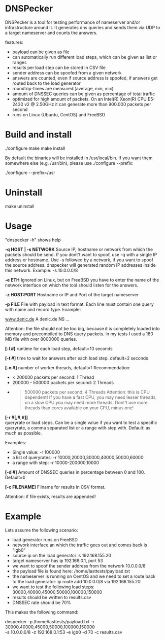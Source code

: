 # DNSPecker
DNSPecker is a tool for testing performance of nameserver and/or infrastructure around it.
It generates dns queries and sends them via UDP to a target nameserver and counts the answers.

features:
  - payload can be given as file
  - can automatically run different load steps, which can be given as list or ranges
  - results per load step can be stored in CSV file
  - sender address can be spoofed from a given network
  - answers are counted, even if source address is spoofed, if answers get routed back
    to the load generator
  - roundtrip-times are measured (average, min, mix)
  - amount of DNSSEC queries can be given as percentage of total traffic
  - optimized for high amount of packets. On an Intel(R) Xeon(R) CPU E5-2430 v2 @ 2.50GHz
    it can generate more than 900.000 packets per second
  - runs on Linux (Ubuntu, CentOS) and FreeBSD


# Build and install
./configure
make
make install

By default the binaries will be installed in /usr/local/bin. If you want them
somewhere else (e.g. /usr/bin), please use ./configure --prefix:

./configure --prefix=/usr

# Uninstall
make uninstall

# Usage

"dnspecker -h" shows help

**-q HOST | -s NETWORK**
Source IP, hostname or network from which the packets should be send. If you dont't want to spoof,
use -q with a single IP address or hostname. Use -s followed by a network, if you want to spoof
the source address. dnspecker will generated random IP addresses inside this network.
Example: -s 10.0.0.0/8

**-e ETH**
Ignored on Linux, but on FreeBSD you have to enter the name of the network interface on which the
tool should listen for the answers.

**-z HOST:PORT**
Hostname or IP and Port of the target nameserver

**-p FILE**
File with payload in text format. Each line must contain one query with name and record type.
Example:

www.denic.de A
denic.de NS
...

Attention: the file should not be too big, because it is completely loaded into memory and
precompiled to DNS query packets. In my tests I used a 180 MB file with over 8000000 queries.

**[-l #]**
runtime for each load step, default=10 seconds

**[-t #]**
time to wait for answers after each load step. default=2 seconds

**[-n #]**
number of worker threads, default=1
Recommendation:
  - < 200000 packets per second: 1 Thread
  - 200000 - 500000 packets per second: 2 Threads
  - > 500000 packets per second: 4 Threads
Attention: this is CPU dependent! If you have a fast CPU, you may need lesser threads,
on a slow CPU you may need more threads. Dont't use more threads than cores available on your CPU,
minus one!

**[-r #[,#,#]]**	
queryrate or load steps. Can be a single value if you want to test a specific queryrate, a comma
separated list or a range with step with. Default: as much as possible.

Examples:
  - Single value: -r 100000
  - a list of queryrates: -r 10000,20000,30000,40000,50000,60000
  - a range with step: -r 10000-200000,10000

**[-d #]**
Amount of DNSSEC queries in percentage between 0 and 100. Default=0

**[-c FILENAME]**
Filname for results in CSV format.

Attention: if file exists, results are appended!


# Example

Lets assume the following scenario:

- load generator runs on FreeBSD
- network interface an which the traffic goes out and comes back is "igb0"
- source ip on the load generator is 192.168.155.20
- target nameserver has ip 192.168.0.1, port 53
- we want to spoof the sender address from the network 10.0.0.0/8
- the payload file is found here: /home/lasttests/payload.txt
- the nameserver is running on CentOS and we need to set a route back to the load generator:
  ip route add 10.0.0.0/8 via 192.168.155.20
- we want to test the following load steps: 30000,40000,45000,50000,100000,150000
- results should be written to results.csv
- DNSSEC rate should be 70%

This makes the following command:

dnspecker -p /home/lasttests/payload.txt -r 30000,40000,45000,50000,100000,150000 \
  -s 10.0.0.0/8 -z 192.168.0.1:53 -e igb0 -d 70 -c results.csv
  






